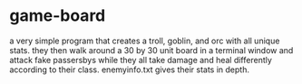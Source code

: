 # game-board
a very simple program that creates a troll, goblin, and orc with all unique stats. they then walk around a 30 by 30 unit board in a terminal window and attack fake passersbys while they all take damage and heal differently according to their class. enemyinfo.txt gives their stats in depth.
